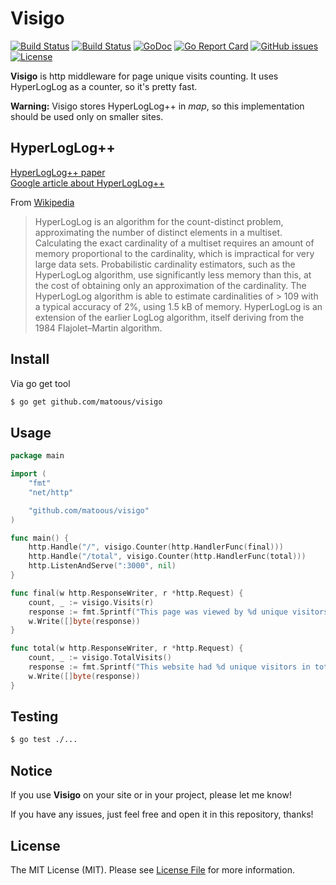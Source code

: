 # Visigo


[![Build Status](https://github.com/matoous/visigo/workflows/Tests/badge.svg)](https://github.com/matoous/visigo/actions) 
[![Build Status](https://github.com/matoous/visigo/workflows/Lint/badge.svg)](https://github.com/matoous/visigo/actions) 
[![GoDoc](https://godoc.org/github.com/matoous/visigo?status.svg)](https://godoc.org/github.com/matoous/visigo)
[![Go Report Card](https://goreportcard.com/badge/github.com/matoous/visigo)](https://goreportcard.com/report/github.com/matoous/visigo)
[![GitHub issues](https://img.shields.io/github/issues/matoous/visigo.svg)](https://github.com/matoous/visigo/issues)
[![License](https://img.shields.io/badge/license-MIT%20License-blue.svg)](https://github.com/matoous/visigo/LICENSE)


**Visigo** is http middleware for page unique visits counting. It uses HyperLogLog as 
a counter, so it's pretty fast.

**Warning:** Visigo stores HyperLogLog++ in *map*, so this implementation
should be used only on smaller sites.

## HyperLogLog++

[HyperLogLog++ paper](http://research.google.com/pubs/pub40671.html)  
[Google article about HyperLogLog++](https://research.neustar.biz/2013/01/24/hyperloglog-googles-take-on-engineering-hll/)

From [Wikipedia](https://en.wikipedia.org/wiki/HyperLogLog)  

> HyperLogLog is an algorithm for the count-distinct problem, approximating the number of distinct elements in a multiset.
Calculating the exact cardinality of a multiset requires an amount of memory proportional to the cardinality, which is impractical for very large data sets. Probabilistic cardinality estimators, such as the HyperLogLog algorithm, use significantly less memory than this, at the cost of obtaining only an approximation of the cardinality. The HyperLogLog algorithm is able to estimate cardinalities of > 109 with a typical accuracy of 2%, using 1.5 kB of memory.
 HyperLogLog is an extension of the earlier LogLog algorithm, itself deriving from the 1984 Flajolet–Martin algorithm.

## Install

Via go get tool

``` bash
$ go get github.com/matoous/visigo
```

## Usage


``` go
package main

import (
	"fmt"
	"net/http"

	"github.com/matoous/visigo"
)

func main() {
	http.Handle("/", visigo.Counter(http.HandlerFunc(final)))
	http.Handle("/total", visigo.Counter(http.HandlerFunc(total)))
	http.ListenAndServe(":3000", nil)
}

func final(w http.ResponseWriter, r *http.Request) {
	count, _ := visigo.Visits(r)
	response := fmt.Sprintf("This page was viewed by %d unique visitors", count)
	w.Write([]byte(response))
}

func total(w http.ResponseWriter, r *http.Request) {
	count, _ := visigo.TotalVisits()
	response := fmt.Sprintf("This website had %d unique visitors in total", count)
	w.Write([]byte(response))
}
```

## Testing

``` bash
$ go test ./...
```

## Notice

If you use **Visigo** on your site or in your project, please let me know!

If you have any issues, just feel free and open it in this repository, thanks!

## License

The MIT License (MIT). Please see [License File](LICENSE.md) for more information.
